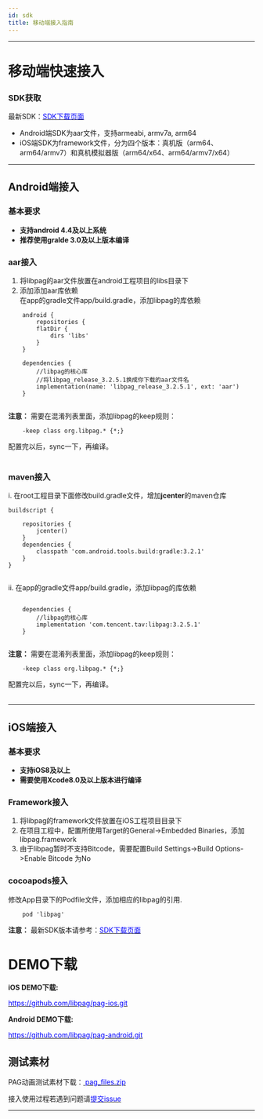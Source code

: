 ```yaml
---
id: sdk
title: 移动端接入指南
---
```

---
# 移动端快速接入

### SDK获取
最新SDK：[<font color=blue>SDK下载页面</font>](https://github.com/tencent/libpag/releases)<br/>

 - Android端SDK为aar文件，支持armeabi, armv7a, arm64
 - iOS端SDK为framework文件，分为四个版本：真机版（arm64、arm64/armv7）和真机模拟器版（arm64/x64、arm64/armv7/x64）


---
## Android端接入

### 基本要求
+ **支持android 4.4及以上系统**
+ **推荐使用gralde 3.0及以上版本编译**

### aar接入
   1. 将libpag的aar文件放置在android工程项目的libs目录下
   2. 添加添加aar库依赖<br/>
   在app的gradle文件app/build.gradle，添加libpag的库依赖
   
```
	android {
	    repositories {
        flatDir {
            dirs 'libs'
        }
    }
	
	dependencies {
	    //libpag的核心库
	    //将libpag_release_3.2.5.1换成你下载的aar文件名
    	implementation(name: 'libpag_release_3.2.5.1', ext: 'aar')
	}
	
``` 

**注意：** 需要在混淆列表里面，添加libpag的keep规则：
   
```
	-keep class org.libpag.* {*;}
```
配置完以后，sync一下，再编译。<br/><br/>

### maven接入
   i. 在root工程目录下面修改build.gradle文件，增加**jcenter**的maven仓库
   
```
buildscript {

    repositories {
		jcenter()
    }
    dependencies {
        classpath 'com.android.tools.build:gradle:3.2.1'
    }
}
	
``` 

   ii. 在app的gradle文件app/build.gradle，添加libpag的库依赖
   
```
	
	dependencies {
	    //libpag的核心库
		implementation 'com.tencent.tav:libpag:3.2.5.1'
	}
	
``` 

**注意：** 需要在混淆列表里面，添加libpag的keep规则：
   
```
	-keep class org.libpag.* {*;}
```
配置完以后，sync一下，再编译。<br/><br/>

---
## iOS端接入

### 基本要求<br/>

- **支持iOS8及以上** 
- **需要使用Xcode8.0及以上版本进行编译**

### Framework接入<br>
   1. 将libpag的framework文件放置在iOS工程项目目录下
   2. 在项目工程中，配置所使用Target的General->Embedded Binaries，添加libpag.framework
   3. 由于libpag暂时不支持Bitcode，需要配置Build Settings->Build Options->Enable Bitcode 为No

### cocoapods接入<br>
修改App目录下的Podfile文件，添加相应的libpag的引用.

```
	pod 'libpag'
```
**注意：** 最新SDK版本请参考：[<font color=blue>SDK下载页面</font>](https://github.com/tencent/libpag/releases)<br/>


# DEMO下载
**iOS DEMO下载:**

[<font color=blue>https://github.com/libpag/pag-ios.git</font>](https://github.com/libpag/pag-ios.git)

**Android DEMO下载:**

[<font color=blue>https://github.com/libpag/pag-android.git</font>](https://github.com/libpag/pag-android.git)

## 测试素材
PAG动画测试素材下载：[<font color=blue> pag_files.zip </font>](/file/pag_files.zip) 

接入使用过程若遇到问题请[<font color=blue>提交issue</font>](https://github.com/libpag/libpag/issues/new?assignees=&labels=&template=bug_report.md&title=)<br/>

---